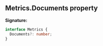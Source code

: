 ## Metrics.Documents property

**Signature:**

```typescript
interface Metrics {
  Documents?: number;
}
```
